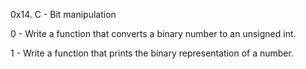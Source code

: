 0x14. C - Bit manipulation

0 - Write a function that converts a binary number to an unsigned int.

1 - Write a function that prints the binary representation of a number.

